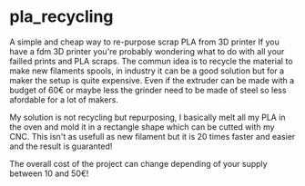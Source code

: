 # pla_recycling
A simple and cheap way to re-purpose scrap PLA from 3D printer
If you have a fdm 3D printer you're probably wondering what to do with all your failled prints and PLA scraps.
The commun idea is to recycle the material to make new filaments spools, in industry it can be a good solution but for a maker the setup is quite expensive. 
Even if the extruder can be made with a budget of 60€ or maybe less the grinder need to be made of steel so less afordable for a lot of makers.

My solution is not recycling but repurposing, I basically melt all my PLA in the oven and mold it in a rectangle shape which can be cutted with my CNC.
This isn't as usefull as new filament but it is 20 times faster and easier and the result is guaranted!

The overall cost of the project can change depending of your supply between 10 and 50€!
